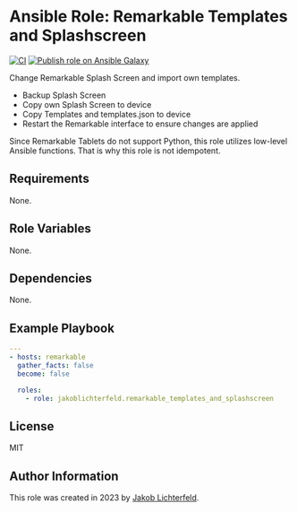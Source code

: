 # Ansible Role: Remarkable Templates and Splashscreen

[![CI](https://github.com/JakobLichterfeld/ansible-role-remarkable_templates_and_splashscreen/actions/workflows/ci.yml/badge.svg?branch=main)](https://github.com/JakobLichterfeld/ansible-role-remarkable_templates_and_splashscreen/actions/workflows/ci.yml)
[![Publish role on Ansible Galaxy](https://github.com/JakobLichterfeld/ansible-role-remarkable_templates_and_splashscreen/actions/workflows/publish_role_on_ansible_galaxy.yml/badge.svg?branch=main)](https://github.com/JakobLichterfeld/ansible-role-remarkable_templates_and_splashscreen/actions/workflows/publish_role_on_ansible_galaxy.yml)

Change Remarkable Splash Screen and import own templates.

- Backup Splash Screen
- Copy own Splash Screen to device
- Copy Templates and templates.json to device
- Restart the Remarkable interface to ensure changes are applied

Since Remarkable Tablets do not support Python, this role utilizes low-level Ansible functions. That is why this role is not idempotent.

## Requirements

None.

## Role Variables

None.

## Dependencies

None.

## Example Playbook

```yaml
---
- hosts: remarkable
  gather_facts: false
  become: false

  roles:
    - role: jakoblichterfeld.remarkable_templates_and_splashscreen

```

## License

MIT

## Author Information

This role was created in 2023 by [Jakob Lichterfeld](https://github.com/JakobLichterfeld).
